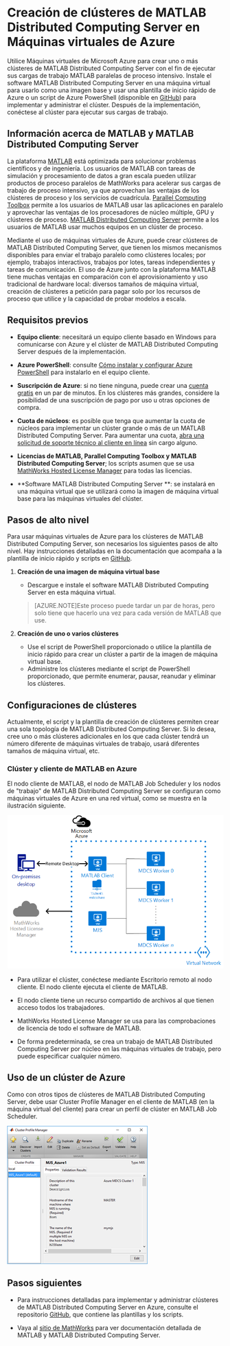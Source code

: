 <properties
   pageTitle="Clústeres de MATLAB en máquinas virtuales | Microsoft Azure"
   description="Utilice Máquinas virtuales de Microsoft Azure para crear clústeres de MATLAB Distributed Computing Server con el fin de ejecutar sus cargas de trabajo MATLAB paralelas de proceso intensivo."
   services="virtual-machines-windows"
   documentationCenter=""
   authors="mscurrell"
   manager="asutton"
   editor=""/>

<tags
   ms.service="virtual-machines-windows"
   ms.devlang="na"
   ms.topic="article"
   ms.tgt_pltfrm="Windows"
   ms.workload="infrastructure-services"
   ms.date="05/09/2016"
   ms.author="markscu"/>

# Creación de clústeres de MATLAB Distributed Computing Server en Máquinas virtuales de Azure 

Utilice Máquinas virtuales de Microsoft Azure para crear uno o más clústeres de MATLAB Distributed Computing Server con el fin de ejecutar sus cargas de trabajo MATLAB paralelas de proceso intensivo. Instale el software MATLAB Distributed Computing Server en una máquina virtual para usarlo como una imagen base y usar una plantilla de inicio rápido de Azure o un script de Azure PowerShell (disponible en [GitHub](https://github.com/Azure/azure-quickstart-templates/tree/master/matlab-cluster)) para implementar y administrar el clúster. Después de la implementación, conéctese al clúster para ejecutar sus cargas de trabajo.

## Información acerca de MATLAB y MATLAB Distributed Computing Server 

La plataforma [MATLAB](http://www.mathworks.com/products/matlab/) está optimizada para solucionar problemas científicos y de ingeniería. Los usuarios de MATLAB con tareas de simulación y procesamiento de datos a gran escala pueden utilizar productos de proceso paralelos de MathWorks para acelerar sus cargas de trabajo de proceso intensivo, ya que aprovechan las ventajas de los clústeres de proceso y los servicios de cuadrícula. [Parallel Computing Toolbox](http://www.mathworks.com/products/parallel-computing/) permite a los usuarios de MATLAB usar las aplicaciones en paralelo y aprovechar las ventajas de los procesadores de núcleo múltiple, GPU y clústeres de proceso. [MATLAB Distributed Computing Server](http://www.mathworks.com/products/distriben/) permite a los usuarios de MATLAB usar muchos equipos en un clúster de proceso.


Mediante el uso de máquinas virtuales de Azure, puede crear clústeres de MATLAB Distributed Computing Server, que tienen los mismos mecanismos disponibles para enviar el trabajo paralelo como clústeres locales; por ejemplo, trabajos interactivos, trabajos por lotes, tareas independientes y tareas de comunicación. El uso de Azure junto con la plataforma MATLAB tiene muchas ventajas en comparación con el aprovisionamiento y uso tradicional de hardware local: diversos tamaños de máquina virtual, creación de clústeres a petición para pagar solo por los recursos de proceso que utilice y la capacidad de probar modelos a escala.

## Requisitos previos

* **Equipo cliente**: necesitará un equipo cliente basado en Windows para comunicarse con Azure y el clúster de MATLAB Distributed Computing Server después de la implementación. 

* **Azure PowerShell**: consulte [Cómo instalar y configurar Azure PowerShell](../powershell-install-configure) para instalarlo en el equipo cliente.

* **Suscripción de Azure**: si no tiene ninguna, puede crear una [cuenta gratis](https://azure.microsoft.com/free/) en un par de minutos. En los clústeres más grandes, considere la posibilidad de una suscripción de pago por uso u otras opciones de compra.

* **Cuota de núcleos**: es posible que tenga que aumentar la cuota de núcleos para implementar un clúster grande o más de un MATLAB Distributed Computing Server. Para aumentar una cuota, [abra una solicitud de soporte técnico al cliente en línea](https://azure.microsoft.com/blog/2014/06/04/azure-limits-quotas-increase-requests/) sin cargo alguno.

* **Licencias de MATLAB, Parallel Computing Toolbox y MATLAB Distributed Computing Server**; los scripts asumen que se usa [MathWorks Hosted License Manager](http://www.mathworks.com/products/parallel-computing/mathworks-hosted-license-manager/) para todas las licencias.

* **Software MATLAB Distributed Computing Server **: se instalará en una máquina virtual que se utilizará como la imagen de máquina virtual base para las máquinas virtuales del clúster.


## Pasos de alto nivel

Para usar máquinas virtuales de Azure para los clústeres de MATLAB Distributed Computing Server, son necesarios los siguientes pasos de alto nivel. Hay instrucciones detalladas en la documentación que acompaña a la plantilla de inicio rápido y scripts en [GitHub](https://github.com/Azure/azure-quickstart-templates/tree/master/matlab-cluster).

1. **Creación de una imagen de máquina virtual base**  
    * Descargue e instale el software MATLAB Distributed Computing Server en esta máquina virtual. 

    >[AZURE.NOTE]Este proceso puede tardar un par de horas, pero solo tiene que hacerlo una vez para cada versión de MATLAB que use.
    
2. **Creación de uno o varios clústeres**
    * Use el script de PowerShell proporcionado o utilice la plantilla de inicio rápido para crear un clúster a partir de la imagen de máquina virtual base.   
    * Administre los clústeres mediante el script de PowerShell proporcionado, que permite enumerar, pausar, reanudar y eliminar los clústeres. 
 
## Configuraciones de clústeres 

Actualmente, el script y la plantilla de creación de clústeres permiten crear una sola topología de MATLAB Distributed Computing Server. Si lo desea, cree uno o más clústeres adicionales en los que cada clúster tendrá un número diferente de máquinas virtuales de trabajo, usará diferentes tamaños de máquina virtual, etc.

### Clúster y cliente de MATLAB en Azure 

El nodo cliente de MATLAB, el nodo de MATLAB Job Scheduler y los nodos de "trabajo" de MATLAB Distributed Computing Server se configuran como máquinas virtuales de Azure en una red virtual, como se muestra en la ilustración siguiente.

![Topología de clústeres](./media/virtual-machines-windows-matlab-mdcs-cluster/mdcs_cluster.png)

* Para utilizar el clúster, conéctese mediante Escritorio remoto al nodo cliente. El nodo cliente ejecuta el cliente de MATLAB. 

* El nodo cliente tiene un recurso compartido de archivos al que tienen acceso todos los trabajadores.

* MathWorks Hosted License Manager se usa para las comprobaciones de licencia de todo el software de MATLAB.

* De forma predeterminada, se crea un trabajo de MATLAB Distributed Computing Server por núcleo en las máquinas virtuales de trabajo, pero puede especificar cualquier número.


## Uso de un clúster de Azure 

Como con otros tipos de clústeres de MATLAB Distributed Computing Server, debe usar Cluster Profile Manager en el cliente de MATLAB (en la máquina virtual del cliente) para crear un perfil de clúster en MATLAB Job Scheduler.

![Cluster Profile Manager](./media/virtual-machines-windows-matlab-mdcs-cluster/cluster_profile_manager.png)

## Pasos siguientes

* Para instrucciones detalladas para implementar y administrar clústeres de MATLAB Distributed Computing Server en Azure, consulte el repositorio [GitHub](https://github.com/Azure/azure-quickstart-templates/tree/master/matlab-cluster), que contiene las plantillas y los scripts. 

* Vaya al [sitio de MathWorks](http://www.mathworks.com/) para ver documentación detallada de MATLAB y MATLAB Distributed Computing Server.

<!---HONumber=AcomDC_0511_2016-->